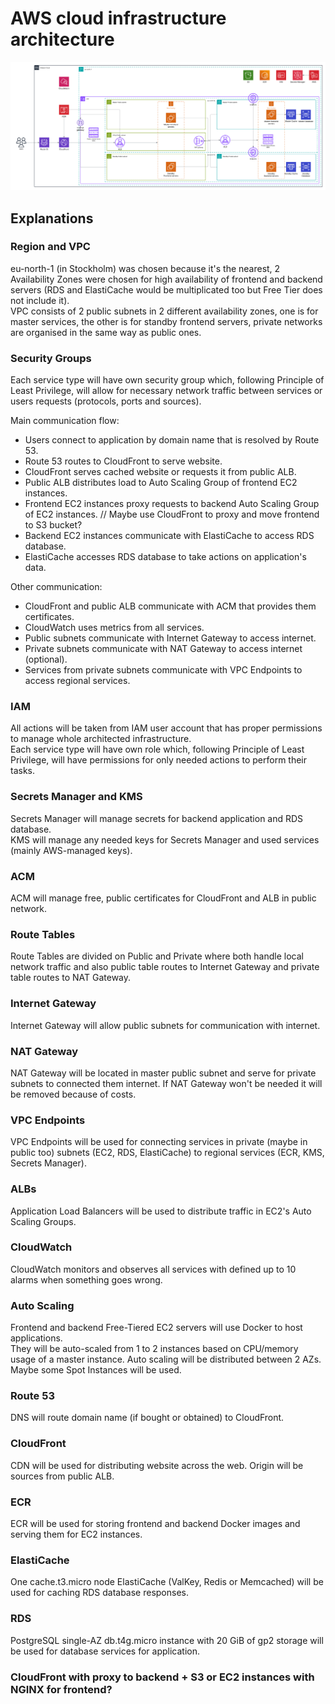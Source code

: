 # AWS cloud infrastructure architecture

![Architecture](AWS-Architecture.png)

## Explanations
### Region and VPC
eu-north-1 \(in Stockholm\) was chosen because it's the nearest, 2 Availability Zones were chosen for high availability of frontend and backend servers \(RDS and ElastiCache would be multiplicated too but Free Tier does not include it\).\
VPC consists of 2 public subnets in 2 different availability zones, one is for master services, the other is for standby frontend servers, private networks are organised in the same way as public ones.
### Security Groups
Each service type will have own security group which, following Principle of Least Privilege, will allow for necessary network traffic between services or users requests \(protocols, ports and sources\).

Main communication flow:
* Users connect to application by domain name that is resolved by Route 53.
* Route 53 routes to CloudFront to serve website.
* CloudFront serves cached website or requests it from public ALB.
* Public ALB distributes load to Auto Scaling Group of frontend EC2 instances.
* Frontend EC2 instances proxy requests to backend Auto Scaling Group of EC2 instances. // Maybe use CloudFront to proxy and move frontend to S3 bucket?
* Backend EC2 instances communicate with ElastiCache to access RDS database.
* ElastiCache accesses RDS database to take actions on application's data.

Other communication:
* CloudFront and public ALB communicate with ACM that provides them certificates.
* CloudWatch uses metrics from all services.
* Public subnets communicate with Internet Gateway to access internet.
* Private subnets communicate with NAT Gateway to access internet \(optional\).
* Services from private subnets communicate with VPC Endpoints to access regional services.
### IAM
All actions will be taken from IAM user account that has proper permissions to manage whole architected infrastructure.\
Each service type will have own role which, following Principle of Least Privilege, will have permissions for only needed actions to perform their tasks.
### Secrets Manager and KMS
Secrets Manager will manage secrets for backend application and RDS database.\
KMS will manage any needed keys for Secrets Manager and used services \(mainly AWS-managed keys\).
### ACM
ACM will manage free, public certificates for CloudFront and ALB in public network.
### Route Tables
Route Tables are divided on Public and Private where both handle local network traffic and also public table routes to Internet Gateway and private table routes to NAT Gateway.
### Internet Gateway
Internet Gateway will allow public subnets for communication with internet.
### NAT Gateway
NAT Gateway will be located in master public subnet and serve for private subnets to connected them internet. If NAT Gateway won't be needed it will be removed because of costs.
### VPC Endpoints
VPC Endpoints will be used for connecting services in private \(maybe in public too\) subnets \(EC2, RDS, ElastiCache\) to regional services \(ECR, KMS, Secrets Manager\).
### ALBs
Application Load Balancers will be used to distribute traffic in EC2's Auto Scaling Groups.
### CloudWatch
CloudWatch monitors and observes all services with defined up to 10 alarms when something goes wrong.
### Auto Scaling
Frontend and backend Free-Tiered EC2 servers will use Docker to host applications.\
They will be auto-scaled from 1 to 2 instances based on CPU/memory usage of a master instance. Auto scaling will be distributed between 2 AZs. Maybe some Spot Instances will be used.
### Route 53
DNS will route domain name \(if bought or obtained\) to CloudFront.
### CloudFront
CDN will be used for distributing website across the web. Origin will be sources from public ALB.
### ECR
ECR will be used for storing frontend and backend Docker images and serving them for EC2 instances.
### ElastiCache
One cache.t3.micro node ElastiCache \(ValKey, Redis or Memcached\) will be used for caching RDS database responses.
### RDS
PostgreSQL single-AZ db.t4g.micro instance with 20 GiB of gp2 storage will be used for database services for application.
### CloudFront with proxy to backend + S3 or EC2 instances with NGINX for frontend?
